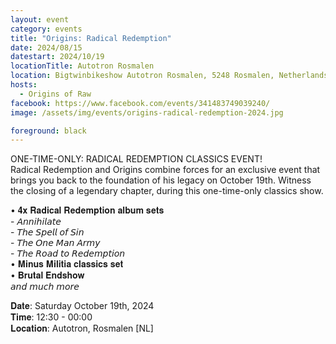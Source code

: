 ```yaml
---
layout: event
category: events
title: "Origins: Radical Redemption"
date: 2024/08/15
datestart: 2024/10/19
locationTitle: Autotron Rosmalen
location: Bigtwinbikeshow Autotron Rosmalen, 5248 Rosmalen, Netherlands
hosts:
  - Origins of Raw
facebook: https://www.facebook.com/events/341483749039240/
image: /assets/img/events/origins-radical-redemption-2024.jpg

foreground: black
---
```


ONE-TIME-ONLY: RADICAL REDEMPTION CLASSICS EVENT!  
Radical Redemption and Origins combine forces for an exclusive event that brings you back to the foundation of his legacy on October 19th. Witness the closing of a legendary chapter, during this one-time-only classics show.

• 𝟒𝐱 𝐑𝐚𝐝𝐢𝐜𝐚𝐥 𝐑𝐞𝐝𝐞𝐦𝐩𝐭𝐢𝐨𝐧 𝐚𝐥𝐛𝐮𝐦 𝐬𝐞𝐭𝐬  
\- 𝘈𝘯𝘯𝘪𝘩𝘪𝘭𝘢𝘵𝘦  
\- 𝘛𝘩𝘦 𝘚𝘱𝘦𝘭𝘭 𝘰𝘧 𝘚𝘪𝘯  
\- 𝘛𝘩𝘦 𝘖𝘯𝘦 𝘔𝘢𝘯 𝘈𝘳𝘮𝘺  
\- 𝘛𝘩𝘦 𝘙𝘰𝘢𝘥 𝘵𝘰 𝘙𝘦𝘥𝘦𝘮𝘱𝘵𝘪𝘰𝘯  
• 𝐌𝐢𝐧𝐮𝐬 𝐌𝐢𝐥𝐢𝐭𝐢𝐚 𝐜𝐥𝐚𝐬𝐬𝐢𝐜𝐬 𝐬𝐞𝐭  
• 𝐁𝐫𝐮𝐭𝐚𝐥 𝐄𝐧𝐝𝐬𝐡𝐨𝐰  
𝘢𝘯𝘥 𝘮𝘶𝘤𝘩 𝘮𝘰𝘳𝘦

𝐃𝐚𝐭𝐞: Saturday October 19th, 2024  
𝐓𝐢𝐦𝐞: 12:30 - 00:00  
𝐋𝐨𝐜𝐚𝐭𝐢𝐨𝐧: Autotron, Rosmalen \[NL\]